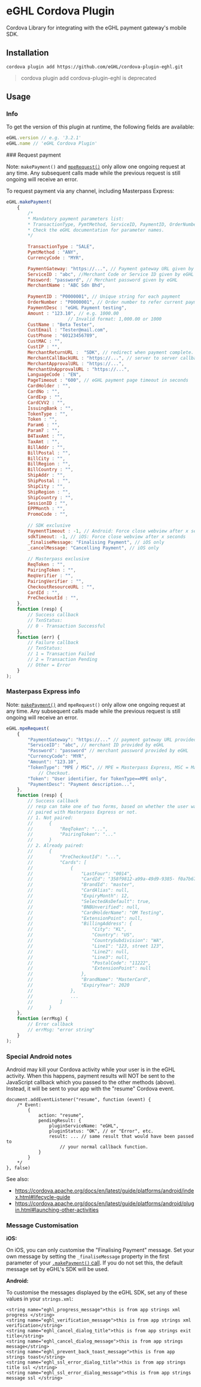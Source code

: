 eGHL Cordova Plugin
=============================

Cordova Library for integrating with the eGHL payment gateway's mobile SDK.


Installation
------------

```
cordova plugin add https://github.com/eGHL/cordova-plugin-eghl.git
```
> cordova plugin add cordova-plugin-eghl is deprecated

Usage
-----

### Info

To get the version of this plugin at runtime, the following fields are available:

```javascript
eGHL.version // e.g. '3.2.1'
eGHL.name // 'eGHL Cordova Plugin'
```

<a name="makePayment" />
### Request payment

Note: `makePayment()` and [`mpeRequest()`](#mpeRequest) only
allow one ongoing request at any time. Any subsequent calls made while the
previous request is still ongoing will receive an error.

To request payment via any channel, including Masterpass Express:

```javascript
eGHL.makePayment(
    {
        /*
        * Mandatory payment parameters list:
        * TransactionType, PymtMethod, ServiceID, PaymentID, OrderNumber, PaymentDesc, MerchantReturnURL, Amount, CurrencyCode, CustIp, CustName, CustEmail, CustPhone
        * Check the eGHL documentation for parameter names.
        */
        
        TransactionType : "SALE",
        PymtMethod : "ANY",
        CurrencyCode : "MYR",

        PaymentGateway: "https://...", // Payment gateway URL given by eGHL
        ServiceID : "abc", //Merchant Code or Service ID given by eGHL
        Password: "password", // Merchant password given by eGHL
        MerchantName : "ABC Sdn Bhd",
        
        PaymentID : "P0000001", // Unique string for each payment
        OrderNumber : "P0000001", // Order number to refer current payment, can duplicate.
        PaymentDesc : "eGHL Payment testing",
        Amount : "123.10", // e.g. 1000.00
                       // Invalid format: 1,000.00 or 1000
        CustName : "Beta Tester",
        CustEmail : "Tester@mail.com",
        CustPhone : "60123456789",
        CustMAC : "",
        CustIP : "",
        MerchantReturnURL :  "SDK", // redirect when payment complete.
        MerchantCallBackURL : "https://...", // server to server callback url
        MerchantApprovalURL : "https://...",
        MerchantUnApprovalURL : "https://...",
        LanguageCode : "EN",
        PageTimeout : "600", // eGHL payment page timeout in seconds
        CardHolder : "",
        CardNo : "",
        CardExp : "",
        CardCVV2 : "",
        IssuingBank : "",
        TokenType : "",
        Token : "",
        Param6 : "",
        Param7 : "",
        B4TaxAmt : "",
        TaxAmt : "",
        BillAddr : "",
        BillPostal : "",
        BillCity : "",
        BillRegion : "",
        BillCountry : "",
        ShipAddr : "",
        ShipPostal : "",
        ShipCity : "",
        ShipRegion : "",
        ShipCountry : "",
        SessionID : "",
        EPPMonth : "",
        PromoCode : "",
        
        // SDK exclusive
        PaymentTimeout : -1, // Android: Force close webview after x seconds
        sdkTimeout: -1, // iOS: Force close webview after x seconds
        _finaliseMessage: "Finalising Payment", // iOS only
        _cancelMessage: "Cancelling Payment", // iOS only
        
        // Masterpass exclusive
        ReqToken : "",
        PairingToken : "",
        ReqVerifier : "",
        PairingVerifier : "",
        CheckoutResourceURL : "",
        CardId : "",
        PreCheckoutId : "",
    },
    function (resp) {
        // Success callback
        // TxnStatus:
        // 0 - Transaction Successful
    },
    function (err) {
        // Failure callback
        // TxnStatus:
        // 1 = Transaction Failed
        // 2 = Transaction Pending
        // Other = Error
    }
);
```


<a name="mpeRequest"></a>
### Masterpass Express info

Note: [`makePayment()`](#makePayment) and `mpeRequest()` only
allow one ongoing request at any time. Any subsequent calls made while the
previous request is still ongoing will receive an error.

```javascript
eGHL.mpeRequest(
    {
        "PaymentGateway": "https://..." // payment gateway URL provided by eGHL
        "ServiceID": "abc", // merchant ID provided by eGHL
        "Password": "password" // merchant password provided by eGHL
        "CurrencyCode": "MYR",
        "Amount": "123.10",
        "TokenType": "MPE / MSC", // MPE = Masterpass Express, MSC = Masterpass Standard
            // Checkout.
        "Token": "User identifier, for TokenType==MPE only",
        "PaymentDesc": "Payment description...",
    },
    function (resp) {
        // Success callback
        // resp can take one of two forms, based on whether the user was already
        // paired with Masterpass Express or not.
        // 1. Not paired:
        //      {
        //          "ReqToken": "...",
        //          "PairingToken": "..."
        //      }
        // 2. Already paired:
        //      {
        //          "PreCheckoutId": "...",
        //          "Cards": [
        //              {
        //                  "LastFour": "0014",
        //                  "CardId": "358f9812-a99a-49d9-9385- f0a7b67e377c",
        //                  "BrandId": "master",
        //                  "CardAlias": null,
        //                  "ExpiryMonth": 12,
        //                  "SelectedAsDefault": true,
        //                  "BNBUnverified": null,
        //                  "CardHolderName": "OM Testing",
        //                  "ExtensionPoint": null,
        //                  "BillingAddress": {
        //                      "City": "KL",
        //                      "Country": "US",
        //                      "CountrySubdivision": "WA",
        //                      "Line1": "123, street 123",
        //                      "Line2": null,
        //                      "Line3": null,
        //                      "PostalCode": "11222",
        //                      "ExtensionPoint": null
        //                  },
        //                  "BrandName": "MasterCard",
        //                  "ExpiryYear": 2020
        //              },
        //              ...
        //          ]
        //      }
    },
    function (errMsg) {
        // Error callback
        // errMsg: "error string"
    }
);
```

### Special Android notes

Android may kill your Cordova activity while your user is in the eGHL activity.
When this happens, payment results will NOT be sent to the JavaScript callback
which you passed to the other methods (above). Instead, it will be sent to your
app with the "resume" Cordova event.

```javacript
document.addEventListener("resume", function (event) {
    /* Event:
        {
            action: "resume",
            pendingResult: {
                pluginServiceName: "eGHL",
                pluginStatus: "OK", // or "Error", etc.
                result: ... // same result that would have been passed to
                    // your normal callback function.
            }
        }
    */
}, false)
```

See also:

- https://cordova.apache.org/docs/en/latest/guide/platforms/android/index.html#lifecycle-guide
- https://cordova.apache.org/docs/en/latest/guide/platforms/android/plugin.html#launching-other-activities


### Message Customisation

**iOS:**

On iOS, you can only customise the "Finalising Payment" message. Set your own
message by setting the `_finaliseMessage` property in the first parameter of
your [`.makePayment()` call](#makePayment). If you do not set this, the default message set by
eGHL's SDK will be used.

**Android:**

To customise the messages displayed by the eGHL SDK, set any of these values in
your `strings.xml`:

```
<string name="eghl_progress_message">this is from app strings xml progress </string>
<string name="eghl_verification_message">this is from app strings xml verification</string>
<string name="eghl_cancel_dialog_title">this is from app strings exit title</string>
<string name="eghl_cancel_dialog_message">this is from app strings message</string>
<string name="eghl_prevent_back_toast_message">this is from app strings toast</string>
<string name="eghl_ssl_error_dialog_title">this is from app strings title ssl </string>
<string name="eghl_ssl_error_dialog_message">this is from app strings message ssl </string>
```
